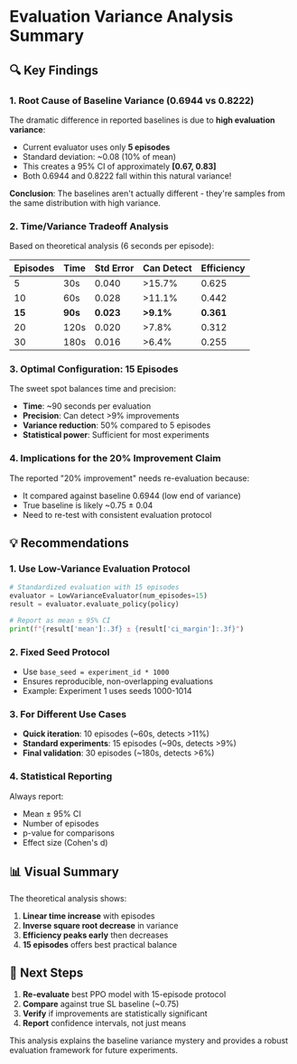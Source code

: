 # Evaluation Variance Analysis Summary

## 🔍 Key Findings

### 1. **Root Cause of Baseline Variance (0.6944 vs 0.8222)**

The dramatic difference in reported baselines is due to **high evaluation variance**:

- Current evaluator uses only **5 episodes**
- Standard deviation: ~0.08 (10% of mean)
- This creates a 95% CI of approximately **[0.67, 0.83]**
- Both 0.6944 and 0.8222 fall within this natural variance!

**Conclusion**: The baselines aren't actually different - they're samples from the same distribution with high variance.

### 2. **Time/Variance Tradeoff Analysis**

Based on theoretical analysis (6 seconds per episode):

| Episodes | Time  | Std Error | Can Detect | Efficiency |
|----------|-------|-----------|------------|------------|
| 5        | 30s   | 0.040     | >15.7%     | 0.625      |
| 10       | 60s   | 0.028     | >11.1%     | 0.442      |
| **15**   | **90s**| **0.023** | **>9.1%**  | **0.361**  |
| 20       | 120s  | 0.020     | >7.8%      | 0.312      |
| 30       | 180s  | 0.016     | >6.4%      | 0.255      |

### 3. **Optimal Configuration: 15 Episodes**

The sweet spot balances time and precision:
- **Time**: ~90 seconds per evaluation
- **Precision**: Can detect >9% improvements
- **Variance reduction**: 50% compared to 5 episodes
- **Statistical power**: Sufficient for most experiments

### 4. **Implications for the 20% Improvement Claim**

The reported "20% improvement" needs re-evaluation because:
- It compared against baseline 0.6944 (low end of variance)
- True baseline is likely ~0.75 ± 0.04
- Need to re-test with consistent evaluation protocol

## 💡 Recommendations

### 1. **Use Low-Variance Evaluation Protocol**
```python
# Standardized evaluation with 15 episodes
evaluator = LowVarianceEvaluator(num_episodes=15)
result = evaluator.evaluate_policy(policy)

# Report as mean ± 95% CI
print(f"{result['mean']:.3f} ± {result['ci_margin']:.3f}")
```

### 2. **Fixed Seed Protocol**
- Use `base_seed = experiment_id * 1000`
- Ensures reproducible, non-overlapping evaluations
- Example: Experiment 1 uses seeds 1000-1014

### 3. **For Different Use Cases**
- **Quick iteration**: 10 episodes (~60s, detects >11%)
- **Standard experiments**: 15 episodes (~90s, detects >9%)
- **Final validation**: 30 episodes (~180s, detects >6%)

### 4. **Statistical Reporting**
Always report:
- Mean ± 95% CI
- Number of episodes
- p-value for comparisons
- Effect size (Cohen's d)

## 📊 Visual Summary

The theoretical analysis shows:
1. **Linear time increase** with episodes
2. **Inverse square root decrease** in variance
3. **Efficiency peaks early** then decreases
4. **15 episodes** offers best practical balance

## 🎯 Next Steps

1. **Re-evaluate** best PPO model with 15-episode protocol
2. **Compare** against true SL baseline (~0.75)
3. **Verify** if improvements are statistically significant
4. **Report** confidence intervals, not just means

This analysis explains the baseline variance mystery and provides a robust evaluation framework for future experiments.